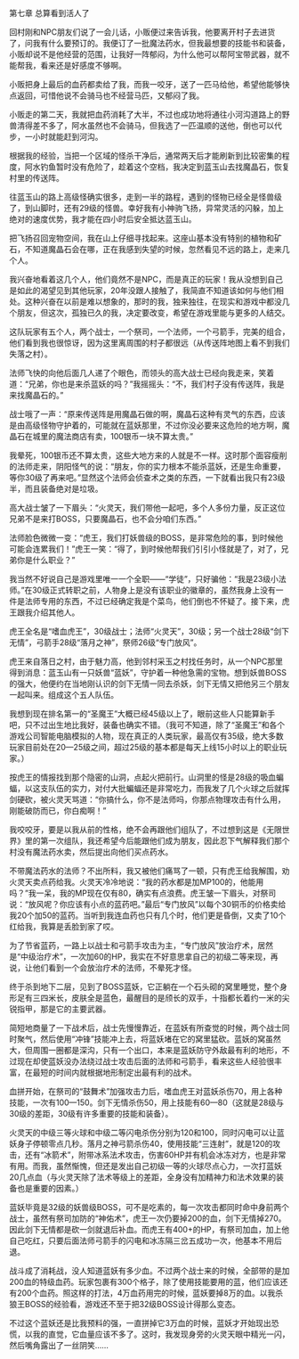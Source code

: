 第七章 总算看到活人了


回村刚和NPC朋友们说了一会儿话，小贩便过来告诉我，他要离开村子去进货了，问我有什么要预订的。我便订了一批魔法药水，但我最想要的技能书和装备，小贩却说不是他经营的范围，让我好一阵郁闷，为什么他可以帮阿宝带武器，就不能帮我，看来还是好感度不够啊。

小贩把身上最后的血药都卖给了我，而我一咬牙，送了一匹马给他，希望他能够快点返回，可惜他说不会骑马也不经营马匹，又郁闷了我。

小贩走的第二天，我就把血药消耗了大半，不过也成功地将通往小河沟道路上的野兽清得差不多了，阿水虽然也不会骑马，但我选了一匹温顺的送他，倒也可以代步，一小时就能赶到河沟。

根据我的经验，当把一个区域的怪杀干净后，通常两天后才能刷新到比较密集的程度，阿水钓鱼暂时没有危险了，趁着这个空档，我决定到蓝玉山去找魔晶石，恢复村里的传送阵。

往蓝玉山的路上高级怪确实很多，走到一半的路程，遇到的怪物已经全是怪兽级了，到山脚时，还有29级的怪兽。幸好我有小神驹飞扬，异常灵活的闪躲，加上绝对的速度优势，我才能在四小时后安全抵达蓝玉山。

把飞扬召回宠物空间，我在山上仔细寻找起来。这座山基本没有特别的植物和矿石，不知道魔晶石会在哪，正在我感到失望的时候，忽然看见不远的路上，走来几个人。

我兴奋地看着这几个人，他们竟然不是NPC，而是真正的玩家！我从没想到自己是如此的渴望见到其他玩家，20年没跟人接触了，我简直不知道该如何与他们相处。这种兴奋在以前是难以想象的，那时的我，独来独往，在现实和游戏中都没几个朋友，但这次，孤独已久的我，决定要改变，希望在游戏里能与更多的人结交。

这队玩家有五个人，两个战士，一个祭司，一个法师，一个弓箭手，完美的组合，他们看到我也很惊讶，因为这里离周围的村子都很远（从传送阵地图上看不到我们失落之村）。

法师飞快的向他后面几人递了个眼色，而领头的高大战士已经向我走来，笑着道：“兄弟，你也是来杀蓝妖的吗？”我摇摇头：“不，我们村子没有传送阵，我是来找魔晶石的。”

战士哦了一声：“原来传送阵是用魔晶石做的啊，魔晶石这种有灵气的东西，应该是由高级怪物守护着的，可能就在蓝妖那里，不过你没必要来这危险的地方啊，魔晶石在城里的魔法商店有卖，100银币一块不算太贵。”

我晕死，100银币还不算太贵，这些大地方来的人就是不一样。这时那个面容瘦削的法师走来，阴阳怪气的说：“朋友，你的实力根本不能杀蓝妖，还是生命重要，等你30级了再来吧。”显然这个法师会侦查术之类的东西，一下就看出我只有23级半，而且装备绝对是垃圾。

高大战士皱了一下眉头：“火灵天，我们带他一起吧，多个人多份力量，反正这位兄弟不是来打BOSS，只要魔晶石，也不会分咱们东西。”

法师脸色微微一变：“虎王，我们打妖兽级的BOSS，是非常危险的事，到时候他可能会连累我们！”虎王一笑：“得了，到时候他帮我们引引小怪就是了，对了，兄弟你是什么职业？”

我当然不好说自己是游戏里唯一一个全职——“学徒”，只好骗他：“我是23级小法师。”在30级正式转职之前，人物身上是没有该职业的徽章的，虽然我身上没有一件是法师专用的东西，不过已经确定我是个菜鸟，他们倒也不怀疑了。接下来，虎王跟我介绍其他人。

虎王全名是“嗜血虎王”，30级战士；法师“火灵天”，30级；另一个战士28级“剑下无情”，弓箭手28级“落月之神”，祭师26级“专门放风”。

虎王来自落日之村，由于魅力高，他到邻村采玉之村找任务时，从一个NPC那里得到消息：蓝玉山有一只妖兽“蓝妖”，守护着一种他急需的宝物。想到妖兽BOSS的强大，他便约在当地刚认识的剑下无情一同去杀妖，剑下无情又把他另三个朋友一起叫来。组成这个五人队伍。

我想到现在排名第一的“圣魔王”大概已经45级以上了，眼前这些人只能算新手吧，只不过出生地比我好，装备也确实不错。（我可不知道，除了“圣魔王”和各个游戏公司智能电脑模拟的人物，现在真正的人类玩家，最高仅有35级，绝大多数玩家目前处在20—25级之间，超过25级的基本都是每天上线15小时以上的职业玩家。）

按虎王的情报找到那个隐密的山洞，点起火把前行。山洞里的怪是28级的吸血蝙蝠，以这支队伍的实力，对付大批蝙蝠还是非常吃力，而我发了几个火球之后就挥剑硬砍，被火灵天骂道：“你搞什么，你不是法师吗，你那点物理攻击有什么用，刚能破防而已，你白痴啊！”

我咬咬牙，要是以我从前的性格，绝不会再跟他们组队了，不过想到这是《无限世界》里的第一次组队，我还希望今后能跟他们成为朋友，因此忍下气解释我们那个村没有魔法药水卖，然后提出向他们买点药水。

不带魔法药水的法师？不出所料，我又被他们痛骂了一顿，只有虎王给我解围，劝火灵天卖点药给我。火灵天冷冷地说：“我的药水都是加MP100的，他能用吗？”我一呆，我的MP现在仅有80，确实有点浪费。虎王皱一下眉头，对祭司说：“放风呢？你应该有小点的蓝药吧。”最后“专门放风”以每个30铜币的价格卖给我20个加50的蓝药。当听到我连血药也只有几个时，他们更是昏倒，又卖了10个红给我，我算是丢脸到家了哎。

为了节省蓝药，一路上以战士和弓箭手攻击为主，“专门放风”放治疗术，居然是“中级治疗术”，一次加60的HP，我实在不好意思拿自己的初级二等来现，再说，让他们看到一个会放治疗术的法师，不晕死才怪。

终于杀到地下二层，见到了BOSS蓝妖，它正躺在一个石头砌的窝里睡觉，整个身形足有三四米长，皮肤全是蓝色，最醒目的是颀长的双手，十指都长着约一米的尖锐指甲，那是它的主要武器。

简短地商量了一下战术后，战士先慢慢靠近，在蓝妖有所查觉的时候，两个战士同时聚气，然后使用“冲锋”技能冲上去，将蓝妖堵在它的窝里猛砍。蓝妖的窝虽然大，但周围一圈都是深沟，只有一个出口，本来是蓝妖防守外敌最有利的地形，不过现在却使蓝妖没办法绕过战士攻击后面的法师和弓箭手，看来这些人经验很丰富，在最短的时间内就根据地形制定出最有利的战术。

血拼开始，在祭司的“鼓舞术”加强攻击力后，嗜血虎王对蓝妖杀伤70，用上各种技能，一次有100—150。剑下无情杀伤50，用上技能有60—80（这就是28级与30级的差距，30级有许多重要的技能和装备）。

火灵天的中级三等火球和中级二等闪电杀伤分别为120和100，同时闪电可以让蓝妖身子停顿零点几秒。落月之神弓箭杀伤40，使用技能“三连射”，就是120的攻击，还有“冰箭术”，附带冰系法术攻击，伤害60HP并有机会冰冻对方，也是非常有用。而我，虽然惭愧，但还是发出自己初级一等的火球尽点心力，一次打蓝妖20几点血（与火灵天除了法术等级上的差距，全身没有加精神力和法术效果的装备也是重要的因素。）

蓝妖毕竟是32级的妖兽级BOSS，可不是吃素的，每一次攻击都同时命中身前两个战士，虽然有祭司加防的“神佑术”，虎王一次仍要掉200的血，剑下无情掉270。因此剑下无情都是砍一剑就退后补血。而虎王有400+的HP，有祭司加血，加上他自己吃红，只要后面法师弓箭手的闪电和冰冻隔三岔五成功一次，他基本不用后退。

战斗成了消耗战，没人知道蓝妖有多少血。不过两个战士来的时候，全部带的是加200血的特级血药。玩家包裹有300个格子，除了使用技能要用的蓝，他们应该还有200个血药。照这样的打法，4万血药用完的时候，蓝妖要掉8万的血。以我杀狼王BOSS的经验看，游戏还不至于把32级BOSS设计得那么变态。

不过这个蓝妖还是比我预料的强，一直拼掉它3万血的时候，蓝妖才开始现出恐慌，以我的直觉，它血量应该不多了。这时，我发现身旁的火灵天眼中精光一闪，然后嘴角露出了一丝阴笑……





